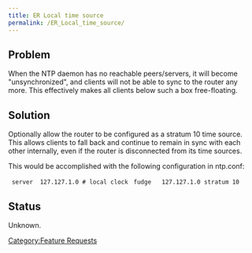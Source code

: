 ```yaml
---
title: ER Local time source
permalink: /ER_Local_time_source/
---
```


Problem
-------

When the NTP daemon has no reachable peers/servers, it will become "unsynchronized", and clients will not be able to sync to the router any more. This effectively makes all clients below such a box free-floating.

Solution
--------

Optionally allow the router to be configured as a stratum 10 time source. This allows clients to fall back and continue to remain in sync with each other internally, even if the router is disconnected from its time sources.

This would be accomplished with the following configuration in ntp.conf:

` server  127.127.1.0 # local clock`
` fudge   127.127.1.0 stratum 10`

Status
------

Unknown.

[Category:Feature Requests](/Category:Feature_Requests "wikilink")